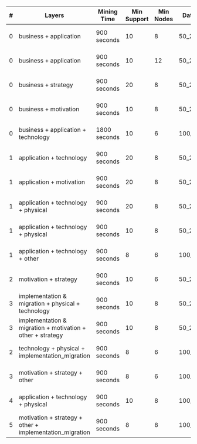 | # | Layers | Mining Time | Min Support | Min Nodes | Dataset | Total Models | Patterns found | Top 3 Patterns |
|---|--------|-------------|-------------|-----------|---------|--------------|----------------|----------------|
| 0 | business + application | 900 seconds | 10 | 8 | 50_200 | 300 | 503 | No images found |
| 0 | business + application | 900 seconds | 10 | 12 | 50_200 | 300 | 7 | No images found |
| 0 | business + strategy | 900 seconds | 20 | 8 | 50_200 | 300 | 449 | No images found |
| 0 | business + motivation | 900 seconds | 10 | 8 | 50_200 | 300 | 30 | No images found |
| 0 | business + application + technology | 1800 seconds | 10 | 6 | 100_1000 | 245 | 53 | No images found |
| 1 | application + technology | 900 seconds | 20 | 8 | 50_200 | 300 | 13 | No images found |
| 1 | application + motivation | 900 seconds | 20 | 8 | 50_200 | 300 | 6 | No images found |
| 1 | application + technology + physical | 900 seconds | 20 | 8 | 50_200 | 300 | 13 | No images found |
| 1 | application + technology + physical | 900 seconds | 10 | 8 | 50_200 | 300 | 33 | No images found |
| 1 | application + technology + other | 900 seconds | 8 | 6 | 100_1000 | 245 | 211 | No images found |
| 2 | motivation + strategy | 900 seconds | 10 | 6 | 50_200 | 300 | 0 | No images found |
| 3 | implementation & migration + physical + technology | 900 seconds | 10 | 8 | 50_200 | 300 | 28 | No images found |
| 3 | implementation & migration + motivation + other + strategy | 900 seconds | 10 | 8 | 50_200 | 300 | 0 | No images found |
| 2 | technology + physical + implementation_migration | 900 seconds | 8 | 6 | 100_1000 | 245 | 56 | No images found |
| 3 | motivation + strategy + other | 900 seconds | 8 | 6 | 100_1000 | 245 | 1 | No images found |
| 4 | application + technology + physical | 900 seconds | 10 | 8 | 100_1000 | 245 | 22 | No images found |
| 5 | motivation + strategy + other + implementation_migration | 900 seconds | 8 | 8 | 100_1000 | 245 | 0 | No images found |
